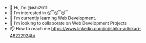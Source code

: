 - 👋 Hi, I’m @ishi2611
- 👀 I’m interested in 😴😴😴
- 🌱 I’m currently learning Web Development.
- 💞️ I’m looking to collaborate on Web Development Projects
- 📫 How to reach me https://www.linkedin.com/in/ishika-adhikari-48222924b/

<!---
ishi2611/ishi2611 is a ✨ special ✨ repository because its `README.md` (this file) appears on your GitHub profile.
You can click the Preview link to take a look at your changes.
--->
